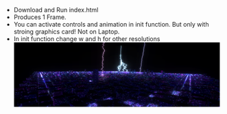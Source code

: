 - Download and Run index.html
- Produces 1 Frame.
- You can activate controls and animation in init function. But only with stroing graphics card! Not on Laptop.
- In init function change w and h for other resolutions
![alt text](https://github.com/k1ln/threeJs3dCityRender/blob/main/RENDER.png?raw=true)

